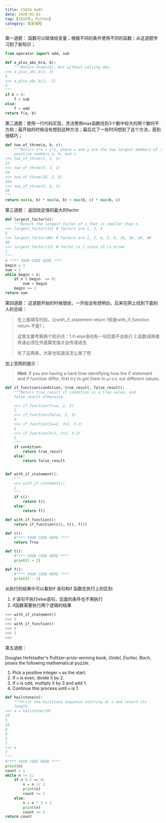 ```yaml
---
title: CS61A hw01
date: 2020-05-02
tag: [2020年, Python]
category: 我爱编程
---
```

第一道题：  函数可以赋值给变量；根据不同的条件使用不同的函数；从这道题学习到了新知识；

```python
from operator import add, sub

def a_plus_abs_b(a, b):
    """Return a+abs(b), but without calling abs.
>>> a_plus_abs_b(2, 3)
5
>>> a_plus_abs_b(2, -3)
5
"""
if b < 0:
    f = sub
else:
    f = add
return f(a, b)
```

第二道题：使用一行代码实现，灵活使用max函数找到3个数中较大的两个数的平方和；最开始的时候没有想到这种方法；最后花了一些时间想到了这个方法，感到很精巧；

```python
def two_of_three(a, b, c):
    """Return x*x + y*y, where x and y are the two largest members of the
    positive numbers a, b, and c.
>>> two_of_three(1, 2, 3)
13
>>> two_of_three(5, 3, 1)
34
>>> two_of_three(10, 2, 8)
164
>>> two_of_three(5, 5, 5)
50
"""
return max(a, b) * max(a, b) + max(b, c) * max(b, c)
```

第三道题： 返回给定值的最大的factor


```python
def largest_factor(n):
    """Return the largest factor of n that is smaller than n.
>>> largest_factor(15) # factors are 1, 3, 5
5
>>> largest_factor(80) # factors are 1, 2, 4, 5, 8, 10, 16, 20, 40
40
>>> largest_factor(13) # factor is 1 since 13 is prime
1
"""
# "*** YOUR CODE HERE ***"
begin = 1
num = 1
while begin < n:
    if n % begin  == 0:
        num = begin
    begin += 1
return num
```



第四道题： 这道题开始的时候很绕，一开始没有想明白，后来在网上找到下面别人的总结：

> 在上面填写代码，让with_if_statement return 1但是with_if_function return 不是1；
>
> 这里主要考察两个知识点：1.if-else语句有一句后面不会执行 2.函数调用值传递必须在外面算完值才会传递进去
>
> 有了这两条，大家也知道该怎么做了吧

加上官网的提示：

> **Hint**: If you are having a hard time identifying how the if statement and if function differ, first try to get them to `print` out different values.

```python
def if_function(condition, true_result, false_result):
    """Return true_result if condition is a true value, and
    false_result otherwise.

    >>> if_function(True, 2, 3)
    2
    >>> if_function(False, 2, 3)
    3
    >>> if_function(3==2, 3+2, 3-2)
    1
    >>> if_function(3>2, 3+2, 3-2)
    5
    """
    if condition:
        return true_result
    else:
        return false_result


def with_if_statement():
    """
    >>> with_if_statement()
    1
    """
    if c():
        return t()
    else:
        return f()

def with_if_function():
    return if_function(c(), t(), f())

def c():
    #"*** YOUR CODE HERE ***"
    return True

def t():
    #"*** YOUR CODE HERE ***"
    print(3 + 2)

def f():
    #"*** YOUR CODE HERE ***"
    print(3 - 2)
```

从执行的结果中可以看到if 语句和if 函数在执行上的区别:

1. if 语句不执行else语句，后面的条件也不用执行
2. if函数需要执行两个逻辑的结果
```python
>>> with_if_statement()
>>> 5
>>> with_if_function()
>>> 5
>>> 1
>>>
```



第五道题：

Douglas Hofstadter's Pulitzer-prize-winning book, *Gödel, Escher, Bach*, poses the following mathematical puzzle.

1. Pick a positive integer `n` as the start.
2. If `n` is even, divide it by 2.
3. If `n` is odd, multiply it by 3 and add 1.
4. Continue this process until `n` is 1.


```python
def hailstone(n):
    """Print the hailstone sequence starting at n and return its
    length.
>>> a = hailstone(10)
10
5
16
8
4
2
1
>>> a
7
"""
#"*** YOUR CODE HERE ***"
print(n)
count = 1
while n != 1:
    if n % 2 == 0:
        n = n // 2
        print(n)
        count += 1
    else:
        n = n * 3 + 1
        print(n)
        count += 1
return count
```